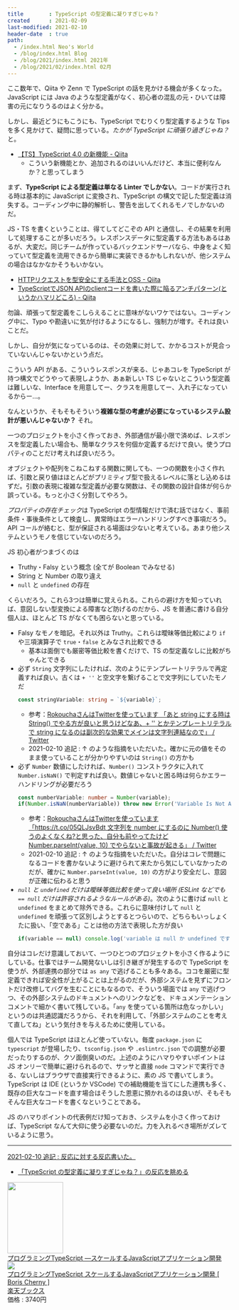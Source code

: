 ```yaml
---
title        : TypeScript の型定義に凝りすぎじゃね？
created      : 2021-02-09
last-modified: 2021-02-10
header-date  : true
path:
  - /index.html Neo's World
  - /blog/index.html Blog
  - /blog/2021/index.html 2021年
  - /blog/2021/02/index.html 02月
---
```


ここ数年で、Qiita や Zenn で TypeScript の話を見かける機会が多くなった。JavaScript には Java のような型定義がなく、初心者の混乱の元・ひいては障害の元になりうるのはよく分かる。

しかし、最近どうにもこうにも、TypeScript でむりくり型定義するような Tips を多く見かけて、疑問に思っている。*たかが TypeScript に頑張り過ぎじゃね？* と。

- [【TS】TypeScript 4.0 の新機能 - Qiita](https://qiita.com/wwalpha/items/e17a066853a24ee42d13)
  - こういう新機能とか、追加されるのはいいんだけど、本当に便利なんか？と思ってしまう

まず、**TypeScript による型定義は単なる Linter でしかない**。コードが実行される時は基本的に JavaScript に変換され、TypeScript の構文で記した型定義は消失する。コーディング中に静的解析し、警告を出してくれるモノでしかないのだ。

JS・TS を書くということは、得てしてどこぞの API と通信し、その結果を利用して処理することが多いだろう。レスポンスデータに型定義する方法もあるはあるが、大変だ。同じチームが作っているバックエンドサーバなら、中身をよく知っていて型定義を流用できるから簡単に実装できるかもしれないが、他システムの場合はなかなかそうもいかない。

- [HTTPリクエストを型安全にする手法とOSS - Qiita](https://qiita.com/m_mitsuhide/items/68406158d35a14fa0aa2)
- [TypeScriptでJSON APIのclientコードを書いた際に陥るアンチパターン(というかハマリどころ) - Qiita](https://qiita.com/podhmo/items/012d0b288c4ef7138e49)

勿論、頑張って型定義をこしらえることに意味がないワケではない。コーディング中に、Typo や勘違いに気が付けるようになるし、強制力が増す。それは良いことだ。

しかし、自分が気になっているのは、その効果に対して、かかるコストが見合っていないんじゃないかという点だ。

こういう API がある、こういうレスポンスが来る、じゃあコレを TypeScript が持つ構文でどうやって表現しようか、あぁ新しい TS じゃないとこういう型定義は難しいな、Interface を用意してー、クラスを用意してー、入れ子になっているからー…。

なんというか、そもそもそういう**複雑な型の考慮が必要になっているシステム設計が悪いんじゃないか？** それ。

一つのプロジェクトを小さく作っておき、外部通信が最小限で済めば、レスポンスを型定義したい場合も、簡単なクラスを何個か定義するだけで良い。使うプロパティのことだけ考えれば良いだろう。

オブジェクトや配列をこねこねする関数に関しても、一つの関数を小さく作れば、引数と戻り値はほとんどがプリミティブ型で扱えるレベルに落とし込めるはずだ。引数の表現に複雑な型定義が必要な関数は、その関数の設計自体が何らか誤っている。もっと小さく分割してやろう。

*プロパティの存在チェック*は TypeScript の型情報だけで済む話ではなく、事前条件・事後条件として検査し、異常時はエラーハンドリングすべき事項だろう。API コールが絡むと、型が保証される場面は少ないと考えている。あまり他システムというモノを信じていないのだろう。

JS 初心者がつまづくのは

- Truthy・Falsy という概念 (全てが Boolean でみなせる)
- String と Number の取り違え
- `null` と `undefined` の存在

くらいだろう。これら3つは簡単に覚えられる。これらの避け方を知っていれば、意図しない型変換による障害など防げるのだから、JS を普通に書ける自分個人は、ほとんど TS がなくても困らないと思っている。

- Falsy なモノを暗記。それ以外は Truthy。これらは曖昧等価比較により `if` や三項演算子で `true`・`false` とみなされ比較できる
  - 基本は面倒でも厳密等価比較を書くだけで、TS の型定義なしに比較がちゃんとできる
- 必ず `String` 文字列にしたければ、次のようにテンプレートリテラルで再定義すれば良い。古くは `+ ''` と空文字を繋げることで文字列にしていたモノだ
  ```typescript
  const stringVariable: string = `${variable}`;
  ```
  - 参考：[RokouchaさんはTwitterを使っています 「あと string にする時は String() でやる方が良いと思うけどなあ、+ '' とかテンプレートリテラルで string になるのは副次的な効果でメインは文字列連結なので」 / Twitter](https://twitter.com/rokoucha/status/1359066433590685697)
  - 2021-02-10 追記 : ↑ のような指摘をいただいた。確かに元の値をそのまま使っていることが分かりやすいのは `String()` の方かも
- 必ず `Number` 数値にしたければ、`Number()` コンストラクタに入れて `Number.isNaN()` で判定すれば良い。数値じゃないと困る時は何らかエラーハンドリングが必要だろう
  ```typescript
  const numberVariable: number = Number(variable);
  if(Number.isNaN(numberVariable)) throw new Error('Variable Is Not A Number');
  ```
  - 参考：[RokouchaさんはTwitterを使っています 「https://t.co/05QLJsvBdt 文字列を number にするのに Number() 使うのよくなくね?と思った、自分も前やってたけど Number.parseInt(value, 10) でやらないと事故が起きる」 / Twitter](https://twitter.com/rokoucha/status/1359066064714256386)
  - 2021-02-10 追記 : ↑ のような指摘をいただいた。自分はコレで問題になるコードを書かないように避けられて来たから気にしていなかったのだが、確かに `Number.parseInt(value, 10)` の方がより安全だし、意図が正確に伝わると思う
- *`null` と `undefined` だけは曖昧等価比較を使って良い場所 (ESLint などでも `== null` だけは許容されるようなルールがある)*。次のように書けば `null` と `undefined` をまとめて除外できる。これらに意味付けして `null` と `undefined` を頑張って区別しようとするとつらいので、どちらもいっしょくたに扱い、「空である」ことは他の方法で表現した方が良い
  ```typescript
  if(variable == null) console.log('variable は null か undefined です');
  ```

自分はコレだけ意識しておいて、一つひとつのプロジェクトを小さく作るようにしている。仕事ではチーム開発ないしは引き継ぎが発生するので TypeScript を使うが、外部連携の部分では `as any` で逃げることも多々ある。ココを厳密に型定義できれば安全性が上がることは上がるのだが、外部システムを見ずにフロントだけ改修してバグを生むことにもなるので、そういう場面では `any` で逃げつつ、その外部システムのドキュメントへのリンクなどを、ドキュメンテーションコメントで細かく書いて残している。「`any` を使っている箇所は危なっかしい」というのは共通認識だろうから、それを利用して、「外部システムのことを考えて直してね」という気付きを与えるために使用している。

個人では TypeScript はほとんど使っていない。毎度 `package.json` に `typescript` が登場したり、`tsconfig.json` や `.eslintrc.json` での調整が必要だったりするのが、クソ面倒臭いのだ。上述のようにハマりやすいポイントは JS オンリーで簡単に避けられるので、サッサと直接 `node` コマンドで実行できる、ないしはブラウザで直接実行できるように、素の JS で書いてしまう。TypeScript は IDE (というか VSCode) での補助機能を当てにした連携も多く、既存の巨大なコードを直す場合はそうした恩恵に預かれるのは良いが、そもそもそんな巨大なコードを書くなということである。

JS のハマりポイントの代表例だけ知っておき、システムを小さく作っておけば、TypeScript なんて大仰に使う必要ないのだ。力を入れるべき場所がズレているように思う。

---

<ins>2021-02-10 追記 : 反応に対する反応書いた。</ins>

- [「TypeScript の型定義に凝りすぎじゃね？」の反応を眺める](./10-02.html)

<div class="ad-amazon">
  <div class="ad-amazon-image">
    <a href="https://www.amazon.co.jp/dp/4873119049?tag=neos21-22&amp;linkCode=osi&amp;th=1&amp;psc=1">
      <img src="https://m.media-amazon.com/images/I/51vjj+osAgL._SL160_.jpg" width="125" height="160">
    </a>
  </div>
  <div class="ad-amazon-info">
    <div class="ad-amazon-title">
      <a href="https://www.amazon.co.jp/dp/4873119049?tag=neos21-22&amp;linkCode=osi&amp;th=1&amp;psc=1">プログラミングTypeScript ―スケールするJavaScriptアプリケーション開発</a>
    </div>
  </div>
</div>

<div class="ad-rakuten">
  <div class="ad-rakuten-image">
    <a href="https://hb.afl.rakuten.co.jp/hgc/g00q0722.waxyc9ff.g00q0722.waxyd017/?pc=https%3A%2F%2Fitem.rakuten.co.jp%2Fbook%2F16199514%2F&amp;m=http%3A%2F%2Fm.rakuten.co.jp%2Fbook%2Fi%2F19910687%2F">
      <img src="https://thumbnail.image.rakuten.co.jp/@0_mall/book/cabinet/9045/9784873119045.jpg?_ex=128x128">
    </a>
  </div>
  <div class="ad-rakuten-info">
    <div class="ad-rakuten-title">
      <a href="https://hb.afl.rakuten.co.jp/hgc/g00q0722.waxyc9ff.g00q0722.waxyd017/?pc=https%3A%2F%2Fitem.rakuten.co.jp%2Fbook%2F16199514%2F&amp;m=http%3A%2F%2Fm.rakuten.co.jp%2Fbook%2Fi%2F19910687%2F">プログラミングTypeScript スケールするJavaScriptアプリケーション開発 [ Boris Cherny ]</a>
    </div>
    <div class="ad-rakuten-shop">
      <a href="https://hb.afl.rakuten.co.jp/hgc/g00q0722.waxyc9ff.g00q0722.waxyd017/?pc=https%3A%2F%2Fwww.rakuten.co.jp%2Fbook%2F&amp;m=http%3A%2F%2Fm.rakuten.co.jp%2Fbook%2F">楽天ブックス</a>
    </div>
    <div class="ad-rakuten-price">価格 : 3740円</div>
  </div>
</div>
